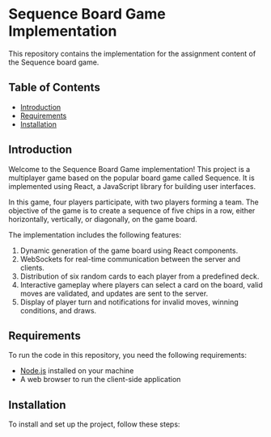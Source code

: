 # Sequence Board Game Implementation

This repository contains the implementation for the assignment content of the Sequence board game.

## Table of Contents

- [Introduction](#introduction)
- [Requirements](#requirements)
- [Installation](#installation)

## Introduction

Welcome to the Sequence Board Game implementation! This project is a multiplayer game based on the popular board game called Sequence. It is implemented using React, a JavaScript library for building user interfaces.

In this game, four players participate, with two players forming a team. The objective of the game is to create a sequence of five chips in a row, either horizontally, vertically, or diagonally, on the game board.

The implementation includes the following features:

1. Dynamic generation of the game board using React components.
2. WebSockets for real-time communication between the server and clients.
3. Distribution of six random cards to each player from a predefined deck.
4. Interactive gameplay where players can select a card on the board, valid moves are validated, and updates are sent to the server.
5. Display of player turn and notifications for invalid moves, winning conditions, and draws.

## Requirements

To run the code in this repository, you need the following requirements:

- [Node.js](https://nodejs.org) installed on your machine
- A web browser to run the client-side application

## Installation

To install and set up the project, follow these steps:



